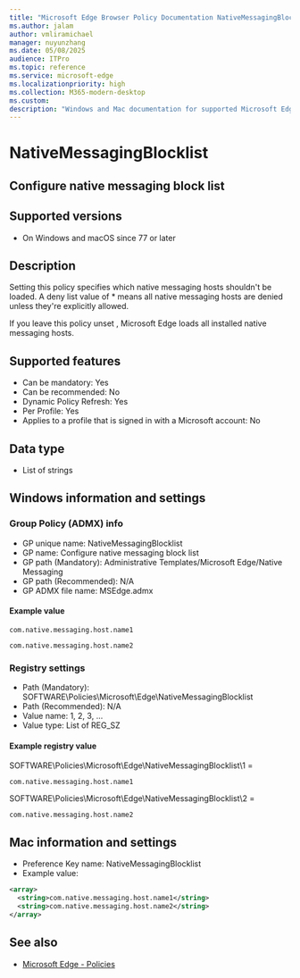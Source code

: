 ```yaml
---
title: "Microsoft Edge Browser Policy Documentation NativeMessagingBlocklist"
ms.author: jalam
author: vmliramichael
manager: nuyunzhang
ms.date: 05/08/2025
audience: ITPro
ms.topic: reference
ms.service: microsoft-edge
ms.localizationpriority: high
ms.collection: M365-modern-desktop
ms.custom:
description: "Windows and Mac documentation for supported Microsoft Edge Browser policy: Configure native messaging block list"
---
```


<!--THIS FILE IS AUTOMATICALLY GENERATED. MANUAL CHANGES WILL BE OVERWRITTEN.-->
<!--Please contact the Microsoft Edge Manageability team with any questions.-->

# NativeMessagingBlocklist

## Configure native messaging block list


## Supported versions

- On Windows and macOS since 77 or later

## Description

Setting this policy specifies which native messaging hosts shouldn't be loaded. A deny list value of * means all native messaging hosts are denied unless they're explicitly allowed.

If you leave this policy unset , Microsoft Edge loads all installed native messaging hosts.

## Supported features

- Can be mandatory: Yes
- Can be recommended: No
- Dynamic Policy Refresh: Yes
- Per Profile: Yes
- Applies to a profile that is signed in with a Microsoft account: No

## Data type

- List of strings

## Windows information and settings

### Group Policy (ADMX) info

- GP unique name: NativeMessagingBlocklist
- GP name: Configure native messaging block list
- GP path (Mandatory): Administrative Templates/Microsoft Edge/Native Messaging
- GP path (Recommended): N/A
- GP ADMX file name: MSEdge.admx

#### Example value

```
com.native.messaging.host.name1
```

```
com.native.messaging.host.name2
```

### Registry settings

- Path (Mandatory): SOFTWARE\Policies\Microsoft\Edge\NativeMessagingBlocklist
- Path (Recommended): N/A
- Value name: 1, 2, 3, ...
- Value type: List of REG_SZ

#### Example registry value

SOFTWARE\Policies\Microsoft\Edge\NativeMessagingBlocklist\1 =
```
com.native.messaging.host.name1
```

SOFTWARE\Policies\Microsoft\Edge\NativeMessagingBlocklist\2 =
```
com.native.messaging.host.name2
```




## Mac information and settings

- Preference Key name: NativeMessagingBlocklist
- Example value:

```xml
<array>
  <string>com.native.messaging.host.name1</string>
  <string>com.native.messaging.host.name2</string>
</array>
```

## See also
- [Microsoft Edge - Policies](../microsoft-edge-policies.md)
